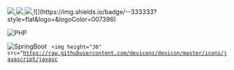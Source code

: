 <a href="https://github.com/joicepassos" alt="github" target="_blank">

<img src="https://img.shields.io/badge/GitHub-000000?&style=flat-square&logo=GitHub&logoColor=white">

</a>
<a href="https://www.linkedin.com/in/joicepassos" alt="linkedin" target="_blank">

<img src="https://img.shields.io/badge/LinkedIn-%230077B5.svg?&style=flat-square&logo=linkedin&logoColor=white">

</a>

</a>
<a href="mailto:joicepassos72@gmail.com" alt="gmail" target="_blank">

<img src="https://img.shields.io/badge/-Gmail-FF0000?style=flat-square&labelColor=FF0000&logo=gmail&logoColor=white&link=mailto:<SEUEMAIL>" />

</a>
![<NOMEDACOMPETÊNCIA1>](https://img.shields.io/badge/-<NOMEDACOMPETÊNCIA2>-333333?style=flat&logo=<NOMEDACOMPETÊNCIA2>&logoColor=007396)

![PHP](https://img.shields.io/badge/-Java-333333?style=flat&logo=php&logoColor=007396)


![SpringBoot](https://img.shields.io/badge/-Spring%20Boot-333333?style=flat&logo=spring-boot)
<code>
<img height="30" src="https://raw.githubusercontent.com/devicons/devicon/master/icons/javascript/javasc
